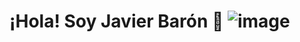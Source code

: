 # ¡Hola! Soy Javier Barón 👋 ![image](https://img.shields.io/badge/UpWork-6FDA44?style=for-the-badge&logo=Upwork&logoColor=white)


<!--
**jabaron56/jabaron56** is a ✨ _special_ ✨ repository because its `README.md` (this file) appears on your GitHub profile

Here are some ideas to get you started:


https://img.shields.io/badge/LinkedIn-0077B5?style=for-the-badge&logo=linkedin&logoColor=white

![image](https://img.shields.io/badge/LinkedIn-0077B5?style=for-the-badge&logo=linkedin&logoColor=white)


- 🔭 I’m currently working on ...
- 🌱 I’m currently learning ...
- 👯 I’m looking to collaborate on ...
- 🤔 I’m looking for help with ...
- 💬 Ask me about ...
- 📫 How to reach me: ...
- 😄 Pronouns: ...
- ⚡ Fun fact: ...
-->
